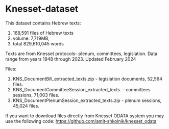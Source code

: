 # Knesset-dataset
This dataset contains Hebrew texts:
1. 168,591 files of Hebrew texts
2. volume: 7,719MB, 
3. total 829,610,045 words 

Texts are from Knesset protocols- plenum, committees, legislation.
Data range from years 1948 through 2023.
Updated February 2024

Files:
1. KNS_DocumentBill_extracted_texts.zip - legislation documents, 52,564 files.
2. KNS_DocumentCommitteeSession_extracted_texts. - committees sessions, 71,003 files.
3. KNS_DocumentPlenumSession_extracted_texts.zip - plenum sessions, 45,024 files.

If you want to download files directly from Knesset ODATA system you may use the following code:
https://github.com/amit-shkolnik/knesset_odata

